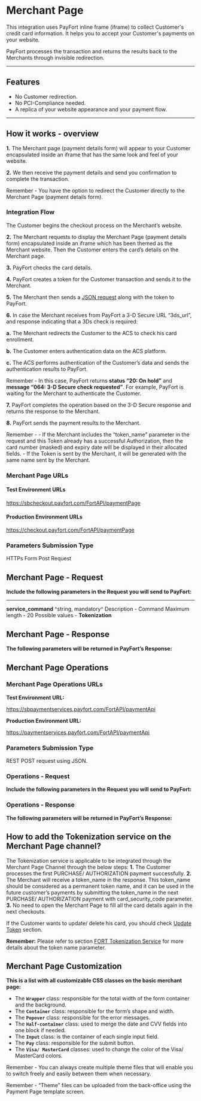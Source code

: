 # Merchant Page

This integration uses PayFort inline frame (iframe) to collect Customer's credit card information. It helps you to accept your Customer's payments on your website.

PayFort processes the transaction and returns the results back to the Merchants through invisible redirection.

------

## Features

- No Customer redirection.
- No PCI-Compliance needed.
- A replica of your website appearance and your payment flow.

------



## How it works - overview

**1.** The Merchant page (payment details form) will appear to your Customer encapsulated inside an iframe that has the same look and feel of your website.

**2.** We then receive the payment details and send you confirmation to complete the transaction.

 Remember - You have the option to redirect the Customer directly to the Merchant Page (payment details form).

### Integration Flow

The Customer begins the checkout process on the Merchant’s website.

**2.** The Merchant requests to display the Merchant Page (payment details form) encapsulated inside an iframe which has been themed as the Merchant website. Then the Customer enters the card’s details on the Merchant page.

**3.** PayFort checks the card details.

**4.** PayFort creates a token for the Customer transaction and sends it to the Merchant.

**5.** The Merchant then sends a [JSON request](https://docs.payfort.com/docs/api/build/index.html#merchant-page-operations) along with the token to PayFort.

**6.** In case the Merchant receives from PayFort a 3-D Secure URL “3ds_url”, and response indicating that a 3Ds check is required:

  **a.** The Merchant redirects the Customer to the ACS to check his card enrollment.

  **b.** The Customer enters authentication data on the ACS platform.

  **c.** The ACS performs authentication of the Customer’s data and sends the authentication results to PayFort.



 Remember - In this case, PayFort returns **status “20: On hold”** and **message “064: 3-D Secure check requested”**. For example, PayFort is waiting for the Merchant to authenticate the Customer.

**7.** PayFort completes the operation based on the 3-D Secure response and returns the response to the Merchant.

**8.** PayFort sends the payment results to the Merchant.

 Remember -
\- If the Merchant includes the “token_name” parameter in the request and this Token already has a successful Authorization, then the card number (masked) and expiry date will be displayed in their allocated fields.
\- If the Token is sent by the Merchant, it will be generated with the same name sent by the Merchant.

### Merchant Page URLs

#### Test Environment URLs

https://sbcheckout.payfort.com/FortAPI/paymentPage

#### Production Environment URLs

https://checkout.payfort.com/FortAPI/paymentPage

### Parameters Submission Type

HTTPs Form Post Request

## Merchant Page - Request

**Include the following parameters in the Request you will send to PayFort:**

------

**service_command** ^string, mandatory^
	Description - Command
	Maximum length - 20
	Possible values - **Tokenization**

## Merchant Page - Response

**The following parameters will be returned in PayFort’s Response:**

## Merchant Page Operations

### Merchant Page Operations URLs

**Test Environment URL:**

https://sbpaymentservices.payfort.com/FortAPI/paymentApi

**Production Environment URL:**

https://paymentservices.payfort.com/FortAPI/paymentApi

### Parameters Submission Type

REST POST request using JSON.

### Operations - Request

**Include the following parameters in the Request you will send to PayFort:**

### Operations - Response

**The following parameters will be returned in PayFort’s Response:**

## How to add the Tokenization service on the Merchant Page channel?

The Tokenization service is applicable to be integrated through the Merchant Page Channel through the below steps:
**1.** The Customer processes the first PURCHASE/ AUTHORIZATION payment successfully.
**2.** The Merchant will receive a token_name in the response. This token_name should be considered as a permanent token name, and it can be used in the future customer’s payments by submitting the token_name in the next PURCHASE/ AUTHORIZATION payment with card_security_code parameter.
**3.** No need to open the Merchant Page to fill all the card details again in the next checkouts.

If the Customer wants to update/ delete his card, you should check [Update Token](https://docs.payfort.com/docs/api/build/index.html#update-token-service) section.

 **Remember:**
Please refer to section [FORT Tokenization Service](https://docs.payfort.com/docs/api/build/index.html#fort-tokenization-service) for more details about the token name parameter.

## Merchant Page Customization

**This is a list with all customizable CSS classes on the basic merchant page:**

- The **`Wrapper`** class: responsible for the total width of the form container and the background.
- The **`Container`** class: responsible for the form’s shape and width.
- The **`Popover`** class: responsible for the error messages.
- The **`Half-container`** class: used to merge the date and CVV fields into one block if needed.
- The **`Input`** class: is the container of each single input field.
- The **`Pay`** class: responsible for the submit button.
- The **`Visa/ MasterCard`** classes: used to change the color of the Visa/ MasterCard colors.

 Remember - You can always create multiple theme files that will enable you to switch freely and easily between them when necessary.

 Remember - “Theme” files can be uploaded from the back-office using the Payment Page template screen.

